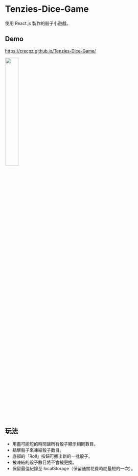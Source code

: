 # Tenzies-Dice-Game
 使用 React.js 製作的骰子小遊戲。

## Demo
https://crecpz.github.io/Tenzies-Dice-Game/

<img src="https://user-images.githubusercontent.com/81663340/200179650-5078d1a1-f186-4400-ac9d-89e949e1e11f.gif" width="30%" />

## 玩法
- 用盡可能短的時間讓所有骰子顯示相同數目。
- 點擊骰子來凍結骰子數目。
- 底部的「Roll」按鈕可擲出新的一批骰子。
- 被凍結的骰子數目將不會被更換。
- 保留最佳紀錄至 localStorage（保留通關花費時間最短的一次）。

